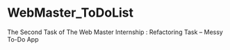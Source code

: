 # WebMaster_ToDoList
The Second Task of The Web Master Internship : Refactoring Task – Messy To-Do App
